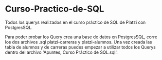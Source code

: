 # Curso-Practico-de-SQL
Todos los querys realizados en el curso práctico de SQL de Platzi con PostgresSQL.

Para poder probar los Query crea una base de datos en PostgresSQL, corre los dos archivos .sql platzi-carreras y platzi-alumnos.
Una vez creada las tabla de alumnos y de carreras puedes empezar a utilizar todos los Querys dentro del archivo 'Apuntes, Curso Práctico de SQL.sql'.
